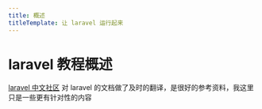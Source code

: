 ```yaml
---
title: 概述
titleTemplate: 让 laravel 运行起来
---
```


# laravel 教程概述

[laravel 中文社区](https://learnku.com/laravel) 对 laravel 的文档做了及时的翻译，是很好的参考资料，我这里只是一些更有针对性的内容
